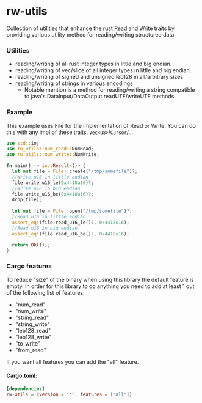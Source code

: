 # rw-utils
Collection of utilities that enhance the rust Read and Write traits 
by providing various utility method for reading/writing structured data.

### Utilities

* reading/writing of all rust integer types in little and big endian.
* reading/writing of vec/slice of all integer types in little and big endian.
* reading/writing of signed and unsigned leb128 in all/arbitrary sizes
* reading/writing of strings in various encodings
  * Notable mention is a method for reading/writing a string compatible to java's 
    DataInput/DataOutput readUTF/writeUTF methods.

### Example

This example uses File for the implementation of Read or Write. You can do this with any impl of
these traits. `Vec<u8>`/`Cursor`/...
```rust
use std::io;
use rw_utils::num_read::NumRead;
use rw_utils::num_write::NumWrite;

fn main() -> io::Result<()> {
  let mut file = File::create("/tmp/somefile")?;
  //Write u16 in little endian
  file.write_u16_le(0x4418u16)?;
  //Write u16 in big endian
  file.write_u16_be(0x4418u16)?;
  drop(file);
  
  let mut file = File::open("/tmp/somefile")?;
  //Read u16 in little endian
  assert_eq!(file.read_u16_le()?, 0x4418u16);
  //Read u16 in big endian
  assert_eq!(file.read_u16_be()?, 0x4418u16);

  return Ok(());
}
```

### Cargo features

To reduce "size" of the binary when using this library the default
feature is empty. In order for this library to do anything you need to
add at least 1 out of the following list of features:
* "num_read"
* "num_write"
* "string_read"
* "string_write"
* "leb128_read"
* "leb128_write"
* "to_write"
* "from_read"

If you want all features you can add the "all" feature.
#### Cargo.toml:

```toml
[dependencies]
rw-utils = {version = "*", features = ["all"]}
```
